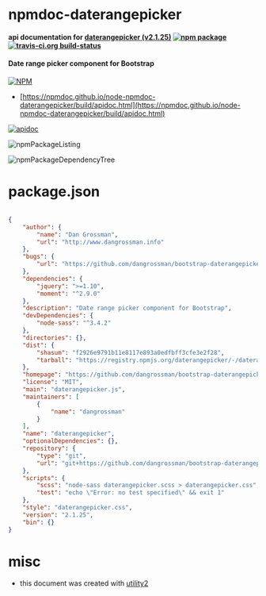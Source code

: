 # npmdoc-daterangepicker

#### api documentation for  [daterangepicker (v2.1.25)](https://github.com/dangrossman/bootstrap-daterangepicker)  [![npm package](https://img.shields.io/npm/v/npmdoc-daterangepicker.svg?style=flat-square)](https://www.npmjs.org/package/npmdoc-daterangepicker) [![travis-ci.org build-status](https://api.travis-ci.org/npmdoc/node-npmdoc-daterangepicker.svg)](https://travis-ci.org/npmdoc/node-npmdoc-daterangepicker)

#### Date range picker component for Bootstrap

[![NPM](https://nodei.co/npm/daterangepicker.png?downloads=true&downloadRank=true&stars=true)](https://www.npmjs.com/package/daterangepicker)

- [https://npmdoc.github.io/node-npmdoc-daterangepicker/build/apidoc.html](https://npmdoc.github.io/node-npmdoc-daterangepicker/build/apidoc.html)

[![apidoc](https://npmdoc.github.io/node-npmdoc-daterangepicker/build/screenCapture.buildCi.browser.%252Ftmp%252Fbuild%252Fapidoc.html.png)](https://npmdoc.github.io/node-npmdoc-daterangepicker/build/apidoc.html)

![npmPackageListing](https://npmdoc.github.io/node-npmdoc-daterangepicker/build/screenCapture.npmPackageListing.svg)

![npmPackageDependencyTree](https://npmdoc.github.io/node-npmdoc-daterangepicker/build/screenCapture.npmPackageDependencyTree.svg)



# package.json

```json

{
    "author": {
        "name": "Dan Grossman",
        "url": "http://www.dangrossman.info"
    },
    "bugs": {
        "url": "https://github.com/dangrossman/bootstrap-daterangepicker/issues"
    },
    "dependencies": {
        "jquery": ">=1.10",
        "moment": "^2.9.0"
    },
    "description": "Date range picker component for Bootstrap",
    "devDependencies": {
        "node-sass": "^3.4.2"
    },
    "directories": {},
    "dist": {
        "shasum": "f2926e9791b11e8117e893a0edfbff3cfe3e2f28",
        "tarball": "https://registry.npmjs.org/daterangepicker/-/daterangepicker-2.1.25.tgz"
    },
    "homepage": "https://github.com/dangrossman/bootstrap-daterangepicker",
    "license": "MIT",
    "main": "daterangepicker.js",
    "maintainers": [
        {
            "name": "dangrossman"
        }
    ],
    "name": "daterangepicker",
    "optionalDependencies": {},
    "repository": {
        "type": "git",
        "url": "git+https://github.com/dangrossman/bootstrap-daterangepicker.git"
    },
    "scripts": {
        "scss": "node-sass daterangepicker.scss > daterangepicker.css",
        "test": "echo \"Error: no test specified\" && exit 1"
    },
    "style": "daterangepicker.css",
    "version": "2.1.25",
    "bin": {}
}
```



# misc
- this document was created with [utility2](https://github.com/kaizhu256/node-utility2)
